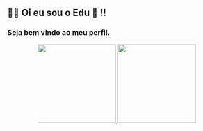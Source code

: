 ## 🙋‍♂️ Oi eu sou o Edu 🤖 !!
### Seja bem vindo ao meu perfil.

<div align="center">
  <a href="https://github.com/rafaballerini">
  <img height="180em" src="https://github-readme-stats.vercel.app/api?username=dudecussi&show_icons=true&theme=dracula&include_all_commits=true&count_private=true"/>
  <img height="180em" src="https://github-readme-stats.vercel.app/api/top-langs/?username=dudecussi&layout=compact&langs_count=7&theme=dracula"/>
</div>
